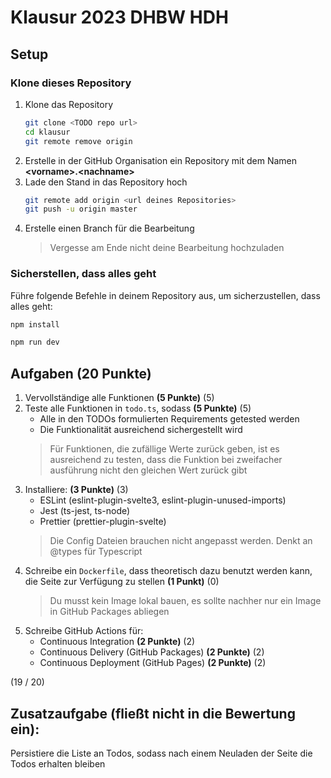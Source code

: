 # Klausur 2023 DHBW HDH

## Setup

### Klone dieses Repository

1. Klone das Repository
    ```bash
    git clone <TODO repo url>
    cd klausur
    git remote remove origin
    ```
2. Erstelle in der GitHub Organisation ein Repository mit dem Namen **\<vorname>.\<nachname>**
3. Lade den Stand in das Repository hoch
   ```bash
   git remote add origin <url deines Repositories>
   git push -u origin master
   ```
4. Erstelle einen Branch für die Bearbeitung
   > Vergesse am Ende nicht deine Bearbeitung hochzuladen

### Sicherstellen, dass alles geht

Führe folgende Befehle in deinem Repository aus, um sicherzustellen, dass alles geht:

```bash
npm install

npm run dev
```

## Aufgaben **(20 Punkte)**

1. Vervollständige alle Funktionen **(5 Punkte)** (5)
2. Teste alle Funktionen in `todo.ts`, sodass **(5 Punkte)** (5)
   * Alle in den TODOs formulierten Requirements getested werden
   * Die Funktionalität ausreichend sichergestellt wird
   > Für Funktionen, die zufällige Werte zurück geben, ist es ausreichend zu testen, dass die Funktion bei zweifacher ausführung nicht
   > den gleichen Wert zurück gibt
3. Installiere: **(3 Punkte)** (3)
   * ESLint (eslint-plugin-svelte3, eslint-plugin-unused-imports)
   * Jest (ts-jest, ts-node)
   * Prettier (prettier-plugin-svelte)
   > Die Config Dateien brauchen nicht angepasst werden.
   > Denkt an @types für Typescript
4. Schreibe ein `Dockerfile`, dass theoretisch dazu benutzt werden kann, die Seite zur Verfügung zu stellen **(1 Punkt)** (0)
   > Du musst kein Image lokal bauen, es sollte nachher nur ein Image in GitHub Packages abliegen
5. Schreibe GitHub Actions für:
   * Continuous Integration **(2 Punkte)** (2)
   * Continuous Delivery (GitHub Packages) **(2 Punkte)** (2)
   * Continuous Deployment (GitHub Pages) **(2 Punkte)** (2)

(19 / 20)

## Zusatzaufgabe (fließt nicht in die Bewertung ein):

Persistiere die Liste an Todos, sodass nach einem Neuladen der Seite die Todos erhalten bleiben